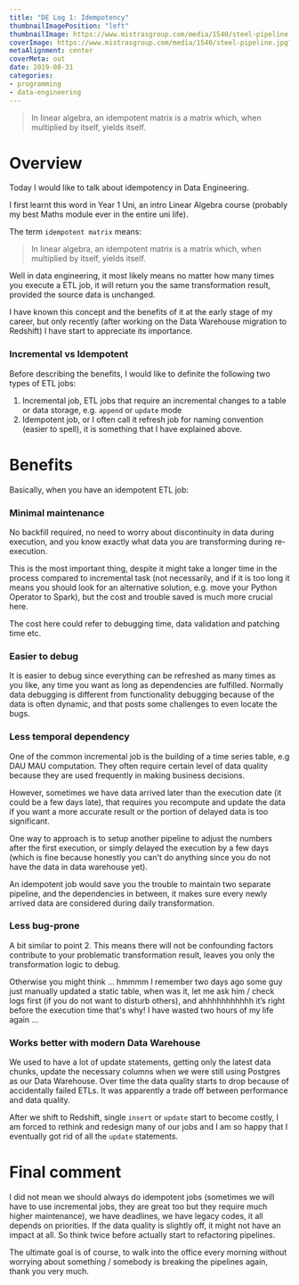```yaml
---
title: "DE Log 1: Idempotency"
thumbnailImagePosition: "left"
thumbnailImage: https://www.mistrasgroup.com/media/1540/steel-pipeline.jpg?center=0.4425,0.49&mode=crop&width=1500&height=600&rnd=131921218510000000
coverImage: https://www.mistrasgroup.com/media/1540/steel-pipeline.jpg?center=0.4425,0.49&mode=crop&width=1500&height=600&rnd=131921218510000000
metaAlignment: center
coverMeta: out
date: 2019-08-31
categories:
- programming
- data-engineering
---
```


> In linear algebra, an idempotent matrix is a matrix which, when multiplied by itself, yields itself.
><!--more-->

# Overview

Today I would like to talk about idempotency in Data Engineering.

I first learnt this word in Year 1 Uni, an intro Linear Algebra course (probably my best Maths module ever in the entire uni life). 

The term `idempotent matrix` means:

> In linear algebra, an idempotent matrix is a matrix which, when multiplied by itself, yields itself.

Well in data engineering, it most likely means no matter how many times you execute a ETL job, 
it will return you the same transformation result, provided the source data is unchanged.

I have known this concept and the benefits of it at the early stage of my career,
 but only recently (after working on the Data Warehouse migration to Redshift) I have start to appreciate its importance.

### Incremental vs Idempotent
Before describing the benefits, I would like to definite the following two types of ETL jobs:

1. Incremental job, ETL jobs that require an incremental changes to a table or data storage, e.g. `append` or `update` mode
2. Idempotent job, or I often call it refresh job for naming convention (easier to spell), it is something that I have explained above.

# Benefits
Basically, when you have an idempotent ETL job:

### Minimal maintenance
No backfill required, no need to worry about discontinuity in data during execution, 
and you know exactly what data you are transforming during re-execution. 

This is the most important thing, despite it might take a longer time in the process 
compared to incremental task (not necessarily, and if it is too long it means you should look for 
an alternative solution, e.g. move your Python Operator to Spark), 
but the cost and trouble saved is much more crucial here. 

The cost here could refer to debugging time, data validation and patching time etc.

### Easier to debug 
It is easier to debug since everything can be refreshed as many times as you like, any time you want as 
long as dependencies are fulfilled. Normally data debugging is different from functionality debugging 
because of the data is often dynamic, and that posts some challenges to even locate the bugs.

### Less temporal dependency
One of the common incremental job is the building of a time series table, e.g DAU MAU computation.
They often require certain level of data quality because they are used frequently in making business decisions.
 
However, sometimes we have data arrived later than the execution date (it could be a few days late), that 
requires you recompute and update the data if you want a more accurate result or the portion of delayed data
is too significant.

One way to approach is to setup another pipeline to adjust the numbers after the first execution, or 
simply delayed the execution by a few days (which is fine because honestly you can't do anything since
you do not have the data in data warehouse yet).

An idempotent job would save you the trouble to maintain two separate pipeline, and the dependencies in between,
it makes sure every newly arrived data are considered during daily transformation.

### Less bug-prone
A bit similar to point 2. This means there will not be confounding 
factors contribute to your problematic transformation result, leaves you only the transformation logic to debug.

Otherwise you might think ... hmmmm I remember two days ago some guy just manually updated 
a static table, when was it, let me ask him / check logs first (if you do not want to disturb others),
 and ahhhhhhhhhhh it’s right before the execution time that's why! I have wasted two hours of my life again ...

### Works better with modern Data Warehouse
We used to have a lot of update statements, getting only the latest data chunks, 
update the necessary columns when we were still using Postgres as our Data Warehouse. 
Over time the data quality starts to drop because of accidentally failed ETLs. 
It was apparently a trade off between performance and data quality. 

After we shift to Redshift, single `insert` or `update` start to become costly, 
I am forced to rethink and redesign many of our jobs and I am so happy that I eventually got rid of all the `update` statements.

# Final comment
I did not mean we should always do idempotent jobs 
(sometimes we will have to use incremental jobs, they are great too but they require much higher maintenance),
 we have deadlines, we have legacy codes, it all depends on priorities. If the data quality is slightly off,
  it might not have an impact at all. So think twice before actually start to refactoring pipelines.
  
The ultimate goal is of course, to walk into the office every morning 
without worrying about something / somebody is breaking the pipelines again, thank you very much.







